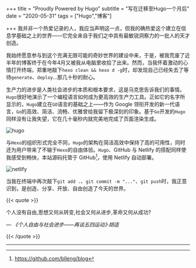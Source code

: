 +++
title = "Proudly Powered by Hugo"
subtitle = "写在迁移至Hugo一个月后"
date = "2020-05-31"
tags = ["Hugo","博客"]

+++
我并非一个热爱记录的人，我应当声明这一点，但我的确热爱这个建立在信息学基础之上的世界——它完全来自于我们之中具有最敏锐洞察力的一批人的天才创造。
<!--more-->

我始终愿意参与到这个充满无限可能的奇妙世界的建设中来，于是，被我荒废了近半年的博客终于在今年4月又被我从电脑里收拾了出来。然而，当我怀着激动的心情打开终端，郑重地敲下`hexo clean && hexo d -g`时，却发现自己已经失去了等待`generate`、`deploy`...那几十秒的耐心。

生产力的进步是人类社会进步的本质和根本要求，这是马克思告诉我们的事情。`Hugo`很好地演示了一个编程语言如何成为更高效的生产力工具。正如它的名字所显示的，`Hugo`建立在`GO`语言的基础之上——作为 Google 领衔开发的新一代语言，`Go`的高效、简洁、流畅、优雅曾给我留下极深刻的印象。基于`Go`开发的`Hugo`同样没有让我失望，它在几十毫秒内就完美地完成了页面渲染生成。

![hugo](https://cdn.jsdelivr.net/gh/blleng/images@master/upload/hugo.png "Hugo是一款极速的网站生成框架")

与`Hexo`的组织形式完全不同，`Hugo`的架构在简洁高效中保持了高的可用性，同时还为用户带来了不输于`Hexo`的自由体验。`Hugo`、GitHub 与 Netlify 的搭配同样使我感受到畅快，本站源码托管于 GitHub[^1]，使用 Netlify 自动部署。

![netlify](https://cdn.jsdelivr.net/gh/blleng/images@master/upload/netlify.png "本站在Netlify的生产记录")

当我在终端中再次敲下`git add .`、`git commit -m "..."`、`git push`时，我正意识到，是创造、分享、开放、自由创造了今天的世界。

{{< quote >}}

个人没有自由,思想又何从转变,社会又何从进步,革命又何从成功?

*— 《个人自由与社会进步——再谈五四运动》·胡适*

{{< /quote >}}

---
[^1]:https://github.com/blleng/blog
